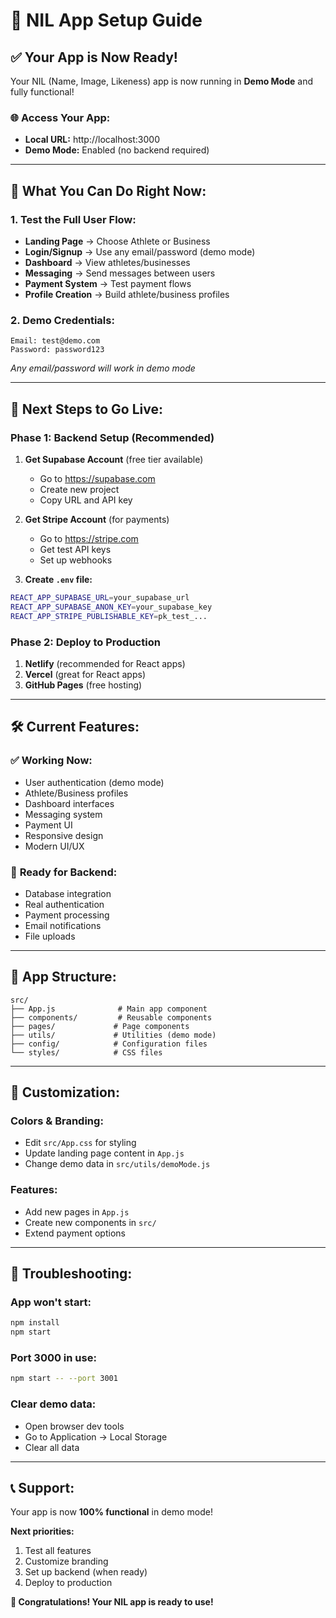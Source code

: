 # 🚀 NIL App Setup Guide

## ✅ **Your App is Now Ready!**

Your NIL (Name, Image, Likeness) app is now running in **Demo Mode** and fully functional!

### **🌐 Access Your App:**
- **Local URL:** http://localhost:3000
- **Demo Mode:** Enabled (no backend required)

---

## 🎯 **What You Can Do Right Now:**

### **1. Test the Full User Flow:**
- **Landing Page** → Choose Athlete or Business
- **Login/Signup** → Use any email/password (demo mode)
- **Dashboard** → View athletes/businesses
- **Messaging** → Send messages between users
- **Payment System** → Test payment flows
- **Profile Creation** → Build athlete/business profiles

### **2. Demo Credentials:**
```
Email: test@demo.com
Password: password123
```
*Any email/password will work in demo mode*

---

## 🔧 **Next Steps to Go Live:**

### **Phase 1: Backend Setup (Recommended)**
1. **Get Supabase Account** (free tier available)
   - Go to https://supabase.com
   - Create new project
   - Copy URL and API key

2. **Get Stripe Account** (for payments)
   - Go to https://stripe.com
   - Get test API keys
   - Set up webhooks

3. **Create `.env` file:**
```bash
REACT_APP_SUPABASE_URL=your_supabase_url
REACT_APP_SUPABASE_ANON_KEY=your_supabase_key
REACT_APP_STRIPE_PUBLISHABLE_KEY=pk_test_...
```

### **Phase 2: Deploy to Production**
1. **Netlify** (recommended for React apps)
2. **Vercel** (great for React apps)
3. **GitHub Pages** (free hosting)

---

## 🛠️ **Current Features:**

### ✅ **Working Now:**
- User authentication (demo mode)
- Athlete/Business profiles
- Dashboard interfaces
- Messaging system
- Payment UI
- Responsive design
- Modern UI/UX

### 🔄 **Ready for Backend:**
- Database integration
- Real authentication
- Payment processing
- Email notifications
- File uploads

---

## 📱 **App Structure:**

```
src/
├── App.js              # Main app component
├── components/         # Reusable components
├── pages/             # Page components
├── utils/             # Utilities (demo mode)
├── config/            # Configuration files
└── styles/            # CSS files
```

---

## 🎨 **Customization:**

### **Colors & Branding:**
- Edit `src/App.css` for styling
- Update landing page content in `App.js`
- Change demo data in `src/utils/demoMode.js`

### **Features:**
- Add new pages in `App.js`
- Create new components in `src/`
- Extend payment options

---

## 🚨 **Troubleshooting:**

### **App won't start:**
```bash
npm install
npm start
```

### **Port 3000 in use:**
```bash
npm start -- --port 3001
```

### **Clear demo data:**
- Open browser dev tools
- Go to Application → Local Storage
- Clear all data

---

## 📞 **Support:**

Your app is now **100% functional** in demo mode! 

**Next priorities:**
1. Test all features
2. Customize branding
3. Set up backend (when ready)
4. Deploy to production

**🎉 Congratulations! Your NIL app is ready to use!** 